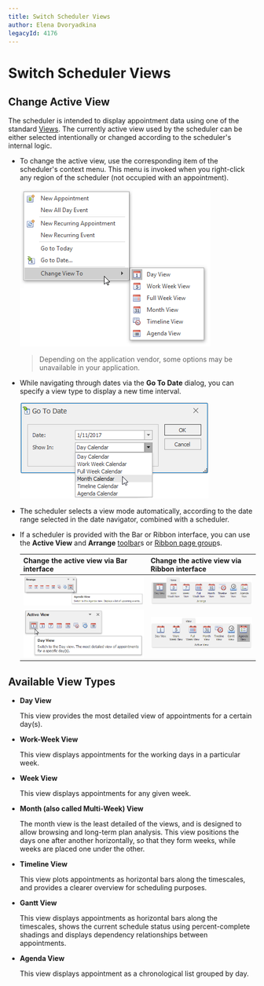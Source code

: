 ```yaml
---
title: Switch Scheduler Views
author: Elena Dvoryadkina
legacyId: 4176
---
```

# Switch Scheduler Views
## Change Active View
The scheduler is intended to display appointment data using one of the standard [Views](#viewtypes). The currently active view used by the scheduler can be either selected intentionally or changed according to the scheduler's internal logic.
* To change the active view, use the corresponding item of the scheduler's context menu. This menu is invoked when you right-click any region of the scheduler (not occupied with an appointment).
	
	![ChangeActiveView_01.png](../../../images/img5491.png)
	
	> Depending on the application vendor, some options may be unavailable in your application.
* While navigating through dates via the **Go To Date** dialog, you can specify a view type to display a new time interval.
	
	![GotoDate View](../../../images/img9134.png)
* The scheduler selects a view mode automatically, according to the date range selected in the date navigator, combined with a scheduler.
* If a scheduler is provided with the Bar or Ribbon interface, you can use the **Active View** and **Arrange** [toolbar](../scheduler-ui/toolbars.md)s or [Ribbon page group](../scheduler-ui/ribbon-interface.md)s.
	
	| Change the active view via Bar interface | Change the active view via Ribbon interface |
	|---|---|
	| ![Scheduler_ArrangeToolbar](../../../images/img16558.png) | ![Scheduler_Ribbon_Arrange](../../../images/img16548.png) |
	| ![Scheduler_ActiveViewToolbar](../../../images/img16560.png) | ![Scheduler_Ribbon_ActiveView](../../../images/img16550.png) |

## <a name="viewtypes"/>Available View Types
* **Day View** 
	
	This view provides the most detailed view of appointments for a certain day(s).
* **Work-Week View**
	
	 This view displays appointments for the working days in a particular week.
* **Week View**
	
	 This view displays appointments for any given week.
* **Month (also called Multi-Week) View** 
	
	 The month view is the least detailed of the views, and is designed to allow browsing and long-term plan analysis. This view positions the days one after another horizontally, so that they form weeks, while weeks are placed one under the other.
* **Timeline View**
	
	 This view plots appointments as horizontal bars along the timescales, and provides a clearer overview for scheduling purposes.
* **Gantt View**
	
	 This view displays appointments as horizontal bars along the timescales, shows the current schedule status using percent-complete shadings and displays dependency relationships between appointments.
* **Agenda View**
	
	 This view displays appointment as a chronological list grouped by day.